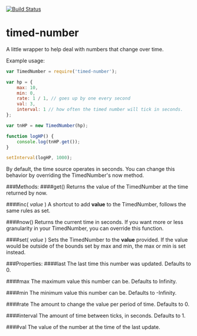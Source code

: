 [![Build Status](https://travis-ci.org/bjornstar/timed-number.png)](https://travis-ci.org/bjornstar/timed-number)

timed-number
==========

A little wrapper to help deal with numbers that change over time.

Example usage:
```javascript
var TimedNumber = require('timed-number');

var hp = {
	max: 10,
	min: 0,
	rate: 1 / 1, // goes up by one every second
	val: 3,
	interval: 1 // how often the timed number will tick in seconds.
};

var tnHP = new TimedNumber(hp);

function logHP() {
	console.log(tnHP.get());
}

setInterval(logHP, 1000);
```

By default, the time source operates in seconds. You can change this behavior by overriding the
TimedNumber's now method.

###Methods:
####get()
Returns the value of the TimedNumber at the time returned by now.

####inc( *value* )
A shortcut to add **value** to the TimedNumber, follows the same rules as set.

####now()
Returns the current time in seconds. If you want more or less granularity in your TimedNumber, you
can override this function.

####set( *value* )
Sets the TimedNumber to the **value** provided. If the value would be outside of the bounds set by
max and min, the max or min is set instead.

###Properties:
####last
The last time this number was updated. Defaults to 0.

####max
The maximum value this number can be. Defaults to Infinity.

####min
The minimum value this number can be. Defaults to -Infinity.

####rate
The amount to change the value per period of time. Defaults to 0.

####interval
The amount of time between ticks, in seconds. Defaults to 1.

####val
The value of the number at the time of the last update.